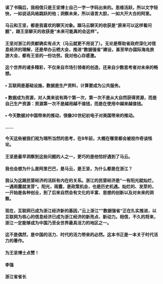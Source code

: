 ####  读了书稿后，我相信只是王坚博士自己一字一字码出来的。思维活跃，所以文字轻快，一如说话风格跳跃的他；洞察未来，所以语言大胆，一如大开大合的阿里。
####  马云和王坚，都是我喜欢的聊天对象。跟马云聊天的收获是“原来可以这样看问题”，跟王坚聊天的收获是“未来可能真的会这样”。
#### 王坚对浙江的贡献确实有点大（马云就更不用说了）。无论是帮助省政府深化对信息经济的理解，还是举办云栖大会，推进“数据强省”建设，甚至举办国际海岛旅游大会，都有王坚的一份功劳。我对他心存感激。
#### 这个世界的诸多精彩，不仅来自市场引领者的创造，还来自少数思考者对未来的畅想。
#### • 互联网是基础设施，数据是生产资料，计算要成为公共服务。
#### • 数据成为资源，对人类来说有两个第一次，第一次不是从大自然获得资源，而是自己生产资源：资源第一次不是越用越不值钱，而是在使用中越来越值钱。
#### • 今天数据对中国带来的推动，很像20世纪初电子对美国带来的推动。
#### ......
#### 今天这些被我们视为理所当然的思考，在8年前，大概在哪里都会被视作奇谈怪论。
#### 王坚是最早洞察到这些问题的人之一，更巧的是他恰好遇到了马云。
#### 我也会想为什么是阿里巴巴，是马云，是王坚，为什么都是在浙江？
#### 我认为这跟民营经济的活跃有内在的关系。浙江的民营经济是”一有阳光就灿烂，一遇雨露就发芽“。阳光，雨露，是政策机会，也是历史机遇。灿烂的、发芽的，一开始是各种创业，到了后来自然会有文化的丰富、思想的创新以及对未来的洞察。
#### 现在，互联网已成为浙江经济新的基因，”云上浙江“”数据强省“正在扎实推进，以互联网为核心的信息经济已成为浙江经济的新亮点、新动力。相信，不久的将来，浙江一定能够成为中国乃至全世界最具活力的地区之一。
#### 这不是偶然，是中国的活力、时代的活力带来的必然。这本书正是一本关于时代活力的著作。
#### 为王坚博士点赞！
#### 李强
#### 浙江省省长

